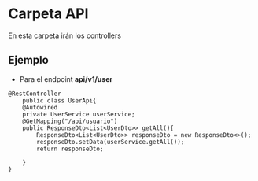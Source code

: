 
# Carpeta API

En esta carpeta irán los controllers

## Ejemplo

- Para el endpoint **api/v1/user**

```
@RestController
    public class UserApi{
    @Autowired
    private UserService userService;
    @GetMapping("/api/usuario")
    public ResponseDto<List<UserDto>> getAll(){
        ResponseDto<List<UserDto>> responseDto = new ResponseDto<>();
        responseDto.setData(userService.getAll());
        return responseDto;
       
    }
}
```
